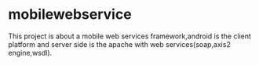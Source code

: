 mobilewebservice
================

This project is about a mobile web services framework,android is the client platform and server side is the apache with  web services(soap,axis2 engine,wsdl).
